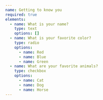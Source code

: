```yaml
---
name: Getting to know you
required: true
elements:
  - name: What is your name?
    type: text
    options: []
  - name: What is your favorite color?
    type: radio
    options:
      - name: Red
      - name: Blue
      - name: Green
  - name: What are your favorite animals?
    type: checkbox
    options:
      - name: Cat
      - name: Dog
      - name: Horse
---
```

